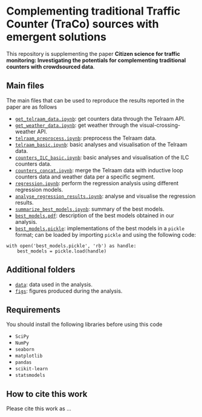 # Complementing traditional Traffic Counter (TraCo) sources with emergent solutions

 This repository is supplementing the paper **Citizen science for traffic monitoring: Investigating the potentials for complementing traditional counters with crowdsourced data**.


## Main files
The main files that can be used to reproduce the results reported in the paper are as follows
* [```get_telraam_data.ipynb```](get_telraam_data.ipynb): get counters data through the Telraam API.
* [```get_weather_data.ipynb```](get_weather_data.ipynb): get weather through the visual-crossing-weather API.
* [```telraam_preprocess.ipynb```](telraam_preprocess.ipynb): preprocess the Telraam data.
* [```telraam_basic.ipynb```](telraam_basic.ipynb): basic analyses and visualisation of the Telraam data.
* [```counters_ILC_basic.ipynb```](counters_ILC_basic.ipynb): basic analyses and visualisation of the ILC counters data.
* [```counters_concat.ipynb```](counters_concat.ipynb): merge the Telraam data with inductive loop counters data and weather data per a specific segment.
* [```regression.ipynb```](regression.ipynb): perform the regression analysis using different regression models.
* [```analyse_regression_results.ipynb```](analyse_regression_results.ipynb): analyse and visualise the regression results.
* [```summarize_best_models.ipynb```](summarize_best_models.ipynb): summary of the best models.
* [`best_models.pdf`](best_models.pdf): description of the best models obtained in our analysis.
* [`best_models.pickle`](best_models.pickle): implementations of the best models in a `pickle` format; can be loaded by importing `pickle` and using the following code:
```
with open('best_models.pickle', 'rb') as handle:
    best_models = pickle.load(handle)
```

## Additional folders
* [```data```](/data/): data used in the analysis.
* [```figs```](/figs/): figures produced during the analysis.


## Requirements
You should install the following libraries before using this code 
* `SciPy`
* `NumPy`
* `seaborn`
* `matplotlib`
* `pandas`
* `scikit-learn`
* `statsmodels`

## How to cite this work
Please cite this work as ...
